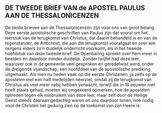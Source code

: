 ## DE TWEEDE BRIEF VAN de APOSTEL PAULUS AAN DE THESSALONICENZEN

De beide brieven aan de Thessalonicenzen zijn voor ons van groot belang. Deze eerste apostolische geschriften van Paulus zijn dat vooral om het leerstuk van de terugkomst van Christus, dat daarin behandeld is en van de tegenstander, de Antichrist, die aan die terugkomst voorafgaat en over wie nergens elders zo’n duidelijk onderricht voorkomt, als in het tweede hoofdstuk van deze tweede brief. De Openbaring spreekt over hem meer in beelden en daardoor minder duidelijk. Zonder twijfel had deze leer, waarover ook in de gemeente veel gesproken en geredetwist werd, onder de dreigende vijandschap, een hoofddeel van de apostolische prediking uitgemaakt. Als men nu heden vaak op die eerste Christenen, ja zelfs op de apostelen met een half medelijden neerziet, omdat zij de terugkomst van Christus als veel meer nabij hebben verwacht, terwijl die in 18 eeuwen niet heeft plaats gehad, moeten wij omgekeerd opmerken, hoe de apostelen optreden tegen elk misbruiken van deze leer, maar zelf door de Heilige Geest steeds daaraan gedachtig waren en ons daardoor tonen, hoe nodig voor de Christen het gedurig zien op de toekomst van zijn Heere is.

